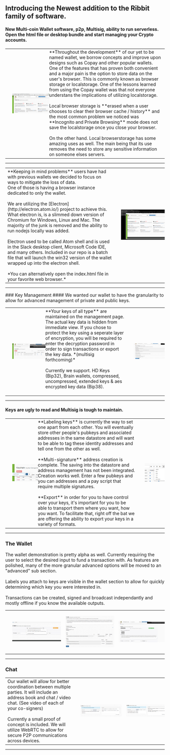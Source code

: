 
## Introducing the Newest addition to the Ribbit family of software. 
#### New Multi-coin Wallet software, p2p, Multisig, ability to run serverless. Open the html file or desktop bundle and start managing your Crypto accounts.

<table>
    <tr>
        <td>
			<img style="float:left; padding: 15px" src="./Introduction/start3.PNG">
		</td>
		<td>
			**Throughout the development** of our yet to be named wallet, we borrow concepts and improve upon designs such as Copay and other popular wallets. One of the features that has proven both convenient and a major pain is the option to store data on the user's browser. This is commonly known as browser storage or localstorage. One of the lessons learned from using the Copay wallet was that not everyone understans the implications of utilizing localstorage.
			<br><br>
			Local browser storage is **erased when a user chooses to clear their browser cache / history** and the most common problem we noticed was **Incognito and Private Browsing** mode does not save the localstorage once you close your browser. 
			<br><br>
			On the other hand. Local browserstorage has some amazing uses as well. The main being that its use removes the need to store any sensitive information on someone elses servers. 
		</td>
    </tr>
</table>

<hr style="clear:both;"/>

<table>
    <tr>
        <td>
			**Keeping in mind problems** users have had with previous wallets we decided to focus on ways to mitigate the loss of data. 
			<br>
			One of those is having a browser instance dedicated to only the wallet. 
			<br><br>We are utilizing the [Electron](http://electron.atom.io/) project to achieve this. What electron is, is a slimmed down version of Chromium for Windows, Linux and Mac. The majority of the junk is removed and the ability to run nodejs locally was added. 
				<br><br>
					Electron used to be called Atom shell and is used in the Slack desktop client, Microsoft Code IDE, and many others. Included in our repo is a batch file that will launch the win32 version of the wallet wrapped up into the electron shell. 
			<br><br> *You can alternatively open the index.html file in your favorite web browser.*
		</td>
		<td>
			<img style="padding: 15px" src="./Introduction/start2.PNG">
		</td>
    </tr>
</table>

<hr style="clear:both;"/>
### Key Management
#### We wanted our wallet to have the granularity to allow for advanced management of private and public keys.

<table>
    <tr>
        <td>
			<img style="padding: 15px;" src="./Introduction/manage1.PNG">
		</td>
		<td>
			**Your keys of all type** are maintained on the management page. The actual key data is hidden from immediate view. If you chose to protect the key using a seperate layer of encryption, you will be required to enter the decryption password in order to sign transactions or export the key data. *(multisig forthcoming)*
			<br><br>
			Currently we support. HD Keys (Bip32), Brain wallets, compressed, uncompressed, extended keys & aes encrypted key data (Bip38). 
			<br><br>
		</td>
		<td>
			<img style="padding: 15px;" src="./Introduction/manage3.PNG">
		</td>
    </tr>
</table>

<hr style="clear:both;"/>

#### Keys are ugly to read and Multisig is tough to maintain.

<table>
    <tr>
        <td>
			<img style="padding: 15px;" src="./Introduction/manage2.PNG">				
		</td>
		<td>
			**Labeling keys** is currently the way to set one apart from each other. You will eventually store other people's pubkeys and associated addresses in the same datastore and will want to be able to tag these identity addresses and tell one from the other as well.  
			<br><br>
			**Multi-signature** address creation is complete. The saving into the datastore and address management has not been integrated. Creation works well. Enter a few pubkeys and you can addresses and a pay script that require multiple signatures. 
			<br><br>
			**Export** in order for you to have control over your keys, it's important for you to be able to transport them where you want, how you want. To facilitate that, right off the bat we are offering the ability to export your keys in a variety of formats. 
		</td>
		<td>
			<img style="padding: 15px" src="./Introduction/export.PNG">
		</td>
    </tr>
</table>

<hr style="clear:both;"/>

### The Wallet
The wallet demonstration is pretty alpha as well. Currently requiring the user to select the desired input to fund a transaction with. As features are polished, many of the more granular advanced options will be moved to an "advanced" sub section. <br><br>
Labels you attach to keys are visible in the wallet section to allow for quickly determining which key you were interested in. <br><br>
Transactions can be created, signed and broadcast independantly and mostly offline if you know the available outputs.

<table>
    <tr>
		<td>
			<img style="padding: 15px" src="./Introduction/wallet1.PNG">
		</td>
		<td>
			<img style="padding: 15px" src="./Introduction/validate1.PNG">
		</td>
		<td>
			<img style="padding: 15px" src="./Introduction/wallet5.PNG">
		</td>
    </tr>
</table>

<hr style="clear:both;"/>

### Chat
<table>
    <tr>
        <td>
			Our wallet will allow for better coordination between multiple parties. It will include an address book and chat / video chat. (See video of each of your co-signers) <br><br>
			Currently a small proof of concept is included. We will utilize WebRTC to allow for secure P2P communications across devices. 
		</td>
		<td>
			<img style="padding: 15px;" src="./Introduction/chat2.PNG">	
		</td>
		<td>
			<img style="padding: 15px;" src="./Introduction/chat3.PNG">
		</td>
    </tr>
</table>

<hr style="clear:both;"/>









